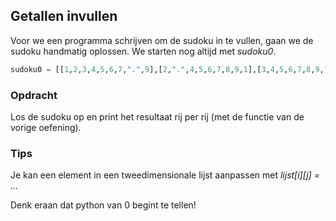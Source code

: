 ## Getallen invullen
Voor we een programma schrijven om de sudoku in te vullen, gaan we de sudoku handmatig oplossen. We starten nog altijd met *sudoku0*.
```python
sudoku0 = [[1,2,3,4,5,6,7,".",9],[2,".",4,5,6,7,8,9,1],[3,4,5,6,7,8,9,".",2],[4,5,".",7,8,9,1,2,3],[5,6,7,8,9,1,2,3,4],[6,7,8,9,1,2,3,4,5],[7,8,9,1,2,3,4,5,6],[8,9,1,2,3,4,5,6,7],[9,1,2,3,4,5,6,7,8]]
```

### Opdracht
Los de sudoku op en print het resultaat rij per rij (met de functie van de vorige oefening). 

### Tips
Je kan een element in een tweedimensionale lijst aanpassen met *lijst[i][j] = ...*

Denk eraan dat python van 0 begint te tellen!


